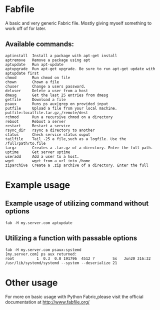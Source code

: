 # Fabfile
A basic and very generic Fabric file. Mostly giving myself something to work off of for later.

## Available commands:

    aptinstall  Install a package with apt-get install
    aptremove   Remove a package using apt
    aptupdate   Run apt-update
    aptupgrade  Run apt-get upgrade. Be sure to run apt-get update with aptupdate first
    chmod       Run chmod on file
    chown       Chown a file
    chuser      Change a users password.
    deluser     Delete a user from a host
    dmesg       Get the last 25 entries from dmesg
    getfile     Download a file
    psaux       Runs ps aux|grep on provided input
    putfile     Upload a file from your local machine. putfile:localfile.tar.gz,/remote/dest
    rchmod      Run a recursive chmod on a directory
    reboot      Reboot a server
    restart     Restart a service
    rsync_dir   rsync a directory to another
    status      Check service status ouput
    tailfile    Tail -25 a file,such as a logfile. Use the /full/path/to.file
    targz       Creates a .tar.gz of a directory. Enter the full path.
    uptime      Get server uptime
    useradd     Add a user to a host.
    wget        wget from a url into /home
    ziparchive  Create a .zip archive of a directory. Enter the full 

# Example usage
## Example usage of utilizing command without options
```
fab -H my.server.com aptupdate
```
## Utilizing a function with passable options
```
fab -H my.server.com psaux:systemd
[my.server.com] ps aux returned:
root          1  0.3  0.0 191796  4512 ?        Ss   Jun20 316:32 /usr/lib/systemd/systemd --system --deserialize 21
```
# Other usage
For more on basic usage with Python Fabric,please visit the official documentation at http://www.fabfile.org/

